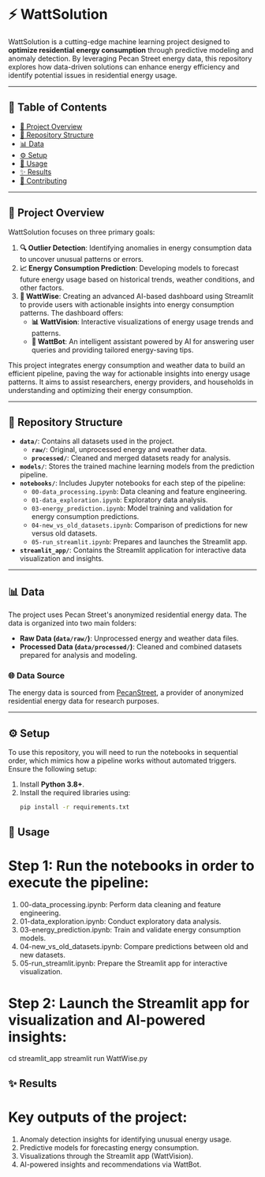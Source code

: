 # ⚡ WattSolution

WattSolution is a cutting-edge machine learning project designed to **optimize residential energy consumption** through predictive modeling and anomaly detection. By leveraging Pecan Street energy data, this repository explores how data-driven solutions can enhance energy efficiency and identify potential issues in residential energy usage.

---

## 📑 Table of Contents
- [🚀 Project Overview](#-project-overview)
- [📁 Repository Structure](#-repository-structure)
- [📊 Data](#-data)
- [⚙️ Setup](#️-setup)
- [📌 Usage](#-usage)
- [✨ Results](#-results)
- [🤝 Contributing](#-contributing)

---

## 🚀 Project Overview

WattSolution focuses on three primary goals:
1. **🔍 Outlier Detection**: Identifying anomalies in energy consumption data to uncover unusual patterns or errors.
2. **📈 Energy Consumption Prediction**: Developing models to forecast future energy usage based on historical trends, weather conditions, and other factors.
3. **🌟 WattWise**: Creating an advanced AI-based dashboard using Streamlit to provide users with actionable insights into energy consumption patterns. The dashboard offers:
   - **📊 WattVision**: Interactive visualizations of energy usage trends and patterns.
   - **🤖 WattBot**: An intelligent assistant powered by AI for answering user queries and providing tailored energy-saving tips.

This project integrates energy consumption and weather data to build an efficient pipeline, paving the way for actionable insights into energy usage patterns. It aims to assist researchers, energy providers, and households in understanding and optimizing their energy consumption.

---

## 📁 Repository Structure

- **`data/`**: Contains all datasets used in the project.
  - **`raw/`**: Original, unprocessed energy and weather data.
  - **`processed/`**: Cleaned and merged datasets ready for analysis.
- **`models/`**: Stores the trained machine learning models from the prediction pipeline.
- **`notebooks/`**: Includes Jupyter notebooks for each step of the pipeline:
  - `00-data_processing.ipynb`: Data cleaning and feature engineering.
  - `01-data_exploration.ipynb`: Exploratory data analysis.
  - `03-energy_prediction.ipynb`: Model training and validation for energy consumption predictions.
  - `04-new_vs_old_datasets.ipynb`: Comparison of predictions for new versus old datasets.
  - `05-run_streamlit.ipynb`: Prepares and launches the Streamlit app.
- **`streamlit_app/`**: Contains the Streamlit application for interactive data visualization and insights.

---

## 📊 Data

The project uses Pecan Street's anonymized residential energy data. The data is organized into two main folders:
- **Raw Data (`data/raw/`)**: Unprocessed energy and weather data files.
- **Processed Data (`data/processed/`)**: Cleaned and combined datasets prepared for analysis and modeling.

### 🌐 Data Source
The energy data is sourced from [PecanStreet](https://www.pecanstreet.org/), a provider of anonymized residential energy data for research purposes.

---

## ⚙️ Setup

To use this repository, you will need to run the notebooks in sequential order, which mimics how a pipeline works without automated triggers. Ensure the following setup:
1. Install **Python 3.8+**.
2. Install the required libraries using:
   ```bash
   pip install -r requirements.txt


## 📌 Usage

# Step 1: Run the notebooks in order to execute the pipeline:
1. 00-data_processing.ipynb: Perform data cleaning and feature engineering.
2. 01-data_exploration.ipynb: Conduct exploratory data analysis.
3. 03-energy_prediction.ipynb: Train and validate energy consumption models.
4. 04-new_vs_old_datasets.ipynb: Compare predictions between old and new datasets.
5. 05-run_streamlit.ipynb: Prepare the Streamlit app for interactive visualization.

# Step 2: Launch the Streamlit app for visualization and AI-powered insights:
cd streamlit_app
streamlit run WattWise.py

## ✨ Results
# Key outputs of the project:
1. Anomaly detection insights for identifying unusual energy usage.
2. Predictive models for forecasting energy consumption.
3. Visualizations through the Streamlit app (WattVision).
4. AI-powered insights and recommendations via WattBot.